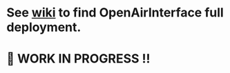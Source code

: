 # See [wiki](https://github.com/navarrothiago/masters/wiki) to find OpenAirInterface full deployment.

# :construction: WORK IN PROGRESS :bangbang:  


